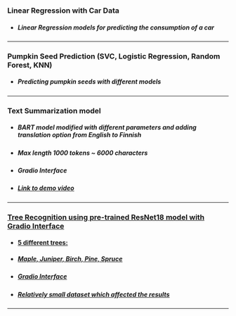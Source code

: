  ### Linear Regression with Car Data
  - ##### Linear Regression models for predicting the consumption of a car
  --- 
 ### Pumpkin Seed Prediction (SVC, Logistic Regression, Random Forest, KNN)
  - ##### Predicting pumpkin seeds with different models
  ---
 ### Text Summarization model 
  - ##### BART model modified with different parameters and adding translation option from English to Finnish
  - ##### Max length 1000 tokens ~ 6000 characters
  - ##### Gradio Interface
  - ##### <a href="https://drive.google.com/file/d/1MNDije5jdEuoFOrSM6rw8yqkjjL_oBrO/view?usp=sharing"> Link to demo video
--- 
 ### Tree Recognition using pre-trained ResNet18 model with Gradio Interface
  - #### 5 different trees:
  - ##### Maple, Juniper, Birch, Pine, Spruce
  - ##### Gradio Interface
  - ##### Relatively small dataset which affected the results
 ---
